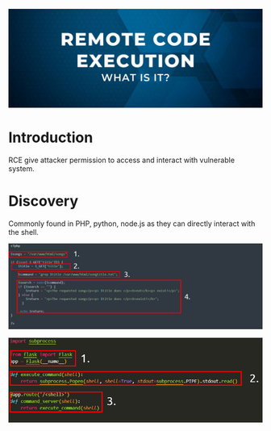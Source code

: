 
![](Pasted%20image%2020241115015315.png)

# Introduction

RCE give attacker permission to access and interact with vulnerable system.

# Discovery

Commonly found in PHP, python, node.js as they can directly interact with the shell.

![](Pasted%20image%2020241115015640.png)

![](Pasted%20image%2020241115015653.png)
